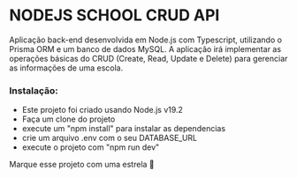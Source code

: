 # NODEJS SCHOOL CRUD API

Aplicação back-end desenvolvida em Node.js com Typescript, utilizando o Prisma ORM e um banco de dados MySQL. A aplicação irá implementar as operações básicas do CRUD (Create, Read, Update e Delete) para gerenciar as informações de uma escola.

### Instalação:
- Este projeto foi criado usando Node.js v19.2
- Faça um clone do projeto
- execute um "npm install" para instalar as dependencias
- crie um arquivo .env com o seu DATABASE_URL
- execute o projeto com "npm run dev"

Marque esse projeto com uma estrela 🌟
